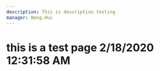 ```yaml
---
description: This is description testing
manager: Wang.Hui
---
```

# this is a test page 2/18/2020 12:31:58 AM